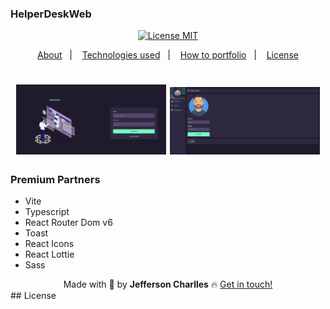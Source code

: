### HelperDeskWeb

<div align="center">
  <a href="https://opensource.org/licenses/MIT"><img alt="License MIT" src="https://img.shields.io/badge/license-MIT-brightgreen"></a>
</div>

<p align="center">
  <a href="#interrobang-what-is-inter">About</a>&nbsp;&nbsp;&nbsp;|&nbsp;&nbsp;&nbsp;
  <a href="#technologies">Technologies used</a>&nbsp;&nbsp;&nbsp;|&nbsp;&nbsp;&nbsp;
  <a href="#construction_worker-how-to-use-developing">How to portfolio</a>&nbsp;&nbsp;&nbsp;|&nbsp;&nbsp;&nbsp;
  <a href="#key-license">License</a>
</p>

<h1 align="center">
  <img alt="FrontHeat" title="#FrontHeat" width="240px" src="./screen/login.png"/>
  <img alt="FrontHeat" title="#FrontHeat" width="240px" src="./screen/profile.png"/>
</h1>

### Premium Partners

- Vite
- Typescript
- React Router Dom v6
- Toast
- React Icons
- React Lottie
- Sass
<!-- - Axios -->


<div align='center'>
  Made with 💚  by <strong>Jefferson Charlles</strong> 🔥
  <a href='https://www.linkedin.com/in/jeffersoncharlles/'>Get in touch!</a>
</div>
## License

